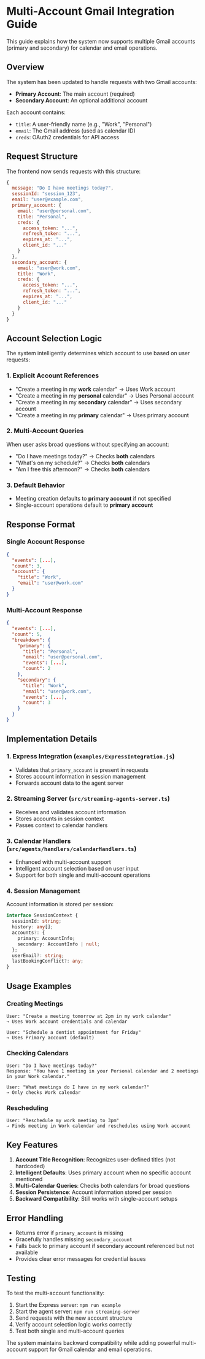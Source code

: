 # Multi-Account Gmail Integration Guide

This guide explains how the system now supports multiple Gmail accounts (primary and secondary) for calendar and email operations.

## Overview

The system has been updated to handle requests with two Gmail accounts:

- **Primary Account**: The main account (required)
- **Secondary Account**: An optional additional account

Each account contains:

- `title`: A user-friendly name (e.g., "Work", "Personal")
- `email`: The Gmail address (used as calendar ID)
- `creds`: OAuth2 credentials for API access

## Request Structure

The frontend now sends requests with this structure:

```javascript
{
  message: "Do I have meetings today?",
  sessionId: "session_123",
  email: "user@example.com",
  primary_account: {
    email: "user@personal.com",
    title: "Personal",
    creds: {
      access_token: "...",
      refresh_token: "...",
      expires_at: "...",
      client_id: "..."
    }
  },
  secondary_account: {
    email: "user@work.com",
    title: "Work",
    creds: {
      access_token: "...",
      refresh_token: "...",
      expires_at: "...",
      client_id: "..."
    }
  }
}
```

## Account Selection Logic

The system intelligently determines which account to use based on user requests:

### 1. Explicit Account References

- "Create a meeting in my **work** calendar" → Uses Work account
- "Create a meeting in my **personal** calendar" → Uses Personal account
- "Create a meeting in my **secondary** calendar" → Uses secondary account
- "Create a meeting in my **primary** calendar" → Uses primary account

### 2. Multi-Account Queries

When user asks broad questions without specifying an account:

- "Do I have meetings today?" → Checks **both** calendars
- "What's on my schedule?" → Checks **both** calendars
- "Am I free this afternoon?" → Checks **both** calendars

### 3. Default Behavior

- Meeting creation defaults to **primary account** if not specified
- Single-account operations default to **primary account**

## Response Format

### Single Account Response

```json
{
  "events": [...],
  "count": 3,
  "account": {
    "title": "Work",
    "email": "user@work.com"
  }
}
```

### Multi-Account Response

```json
{
  "events": [...],
  "count": 5,
  "breakdown": {
    "primary": {
      "title": "Personal",
      "email": "user@personal.com",
      "events": [...],
      "count": 2
    },
    "secondary": {
      "title": "Work",
      "email": "user@work.com",
      "events": [...],
      "count": 3
    }
  }
}
```

## Implementation Details

### 1. Express Integration (`examples/ExpressIntegration.js`)

- Validates that `primary_account` is present in requests
- Stores account information in session management
- Forwards account data to the agent server

### 2. Streaming Server (`src/streaming-agents-server.ts`)

- Receives and validates account information
- Stores accounts in session context
- Passes context to calendar handlers

### 3. Calendar Handlers (`src/agents/handlers/calendarHandlers.ts`)

- Enhanced with multi-account support
- Intelligent account selection based on user input
- Support for both single and multi-account operations

### 4. Session Management

Account information is stored per session:

```typescript
interface SessionContext {
  sessionId: string;
  history: any[];
  accounts?: {
    primary: AccountInfo;
    secondary: AccountInfo | null;
  };
  userEmail?: string;
  lastBookingConflict?: any;
}
```

## Usage Examples

### Creating Meetings

```
User: "Create a meeting tomorrow at 2pm in my work calendar"
→ Uses Work account credentials and calendar

User: "Schedule a dentist appointment for Friday"
→ Uses Primary account (default)
```

### Checking Calendars

```
User: "Do I have meetings today?"
Response: "You have 1 meeting in your Personal calendar and 2 meetings in your Work calendar."

User: "What meetings do I have in my work calendar?"
→ Only checks Work calendar
```

### Rescheduling

```
User: "Reschedule my work meeting to 3pm"
→ Finds meeting in Work calendar and reschedules using Work account
```

## Key Features

1. **Account Title Recognition**: Recognizes user-defined titles (not hardcoded)
2. **Intelligent Defaults**: Uses primary account when no specific account mentioned
3. **Multi-Calendar Queries**: Checks both calendars for broad questions
4. **Session Persistence**: Account information stored per session
5. **Backward Compatibility**: Still works with single-account setups

## Error Handling

- Returns error if `primary_account` is missing
- Gracefully handles missing `secondary_account`
- Falls back to primary account if secondary account referenced but not available
- Provides clear error messages for credential issues

## Testing

To test the multi-account functionality:

1. Start the Express server: `npm run example`
2. Start the agent server: `npm run streaming-server`
3. Send requests with the new account structure
4. Verify account selection logic works correctly
5. Test both single and multi-account queries

The system maintains backward compatibility while adding powerful multi-account support for Gmail calendar and email operations.
